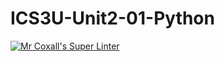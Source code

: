 # ICS3U-Unit2-01-Python

[![Mr Coxall's Super Linter](https://github.com/Feyi-Akomolafe/ICS3U-Unit2-01-Python/workflows/Mr%20Coxall's%20Super%20Linter/badge.svg)](https://github.com/Feyi-Akomolafe/Feyi-Akomolafe/ICS3U-Unit2-01-Python/actions/)
